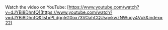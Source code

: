 Watch the video on YouTube: [https://www.youtube.com/watch?v=dJYBi8DhnfQ](https://www.youtube.com/watch?v=dJYBi8DhnfQ&list=PLdgq5G0ox73VOahCQUsqvkwzNWuoy4Vuk&index=22)